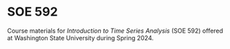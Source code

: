 # SOE 592

Course materials for _Introduction to Time Series Analysis_ (SOE 592) offered at Washington State University during Spring 2024.
